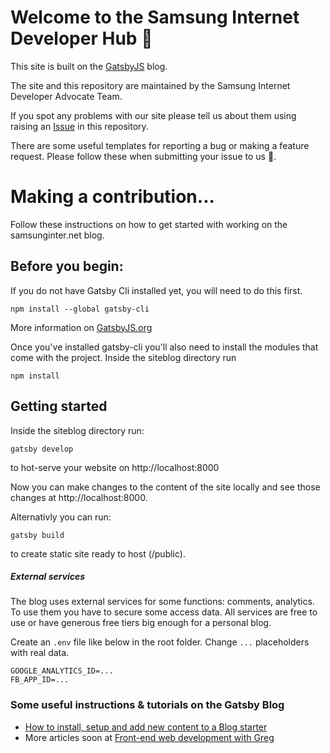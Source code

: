# Welcome to the Samsung Internet Developer Hub :wave:

This site is built on the [GatsbyJS](https://www.gatsbyjs.org/) blog.

The site and this repository are maintained by the Samsung Internet Developer Advocate Team. 

If you spot any problems with our site please tell us about them using raising an [Issue](https://github.com/SamsungInternet/siteblog/issues) in this repository.

There are some useful templates for reporting a bug or making a feature request. Please follow these when submitting your issue to us :sparkling_heart:.  

# Making a contribution...

Follow these instructions on how to get started with working on the samsunginter.net blog.

## Before you begin:

If you do not have Gatsby Cli installed yet, you will need to do this first.

```text
npm install --global gatsby-cli
```

More information on [GatsbyJS.org](https://www.gatsbyjs.org/tutorial/part-one)

Once you've installed gatsby-cli you'll also need to install the modules that come with the project.
Inside the siteblog directory run

```text
npm install
```

## Getting started

Inside the siteblog directory run:

```text
gatsby develop
```

to hot-serve your website on http://localhost:8000 

Now you can make changes to the content of the site locally and see those changes at http://localhost:8000. 

Alternativly you can run: 

```text
gatsby build
```

to create static site ready to host (/public).

##### External services

The blog uses external services for some functions: comments, analytics. To use them you have to secure some access data. All services are free to use or have generous free tiers big enough for a personal blog.

Create an `.env` file like below in the root folder. Change `...` placeholders with real data.

```text
GOOGLE_ANALYTICS_ID=...
FB_APP_ID=...
```

### Some useful instructions & tutorials on the Gatsby Blog

* [How to install, setup and add new content to a Blog starter](https://dev.greglobinski.com/install-blog-starter/)
* More articles soon at [Front-end web development with Greg](https://dev.greglobinski.com/gatsby-starter-hero-blog/)
